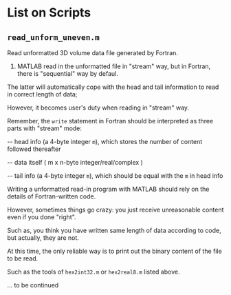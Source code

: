 # List on Scripts

## ``read_unform_uneven.m``

Read unformatted 3D volume data file generated by Fortran.

1. MATLAB read in the unformatted file in "stream" way, but in Fortran, there is "sequential" way by defaul.

The latter will automatically cope with the head and tail information to read in correct length of data;

However, it becomes user's duty when reading in "stream" way.

Remember, the ``write`` statement in Fortran should be interpreted as three parts with "stream" mode:

-- head info (a 4-byte integer ``m``), which stores the number of content followed thereafter

-- data itself ( m x n-byte integer/real/complex )

-- tail info (a 4-byte integer ``m``), which should be equal with the ``m`` in head info

Writing a unformatted read-in program with MATLAB should rely on the details of Fortran-written code.

However, sometimes things go crazy: you just receive unreasonable content even if you done "right".

Such as, you think you have written same length of data according to code, but actually, they are not.

At this time, the only reliable way is to print out the binary content of the file to be read.

Such as the tools of ``hex2int32.m`` or ``hex2real8.m`` listed above. 

... to be continued
